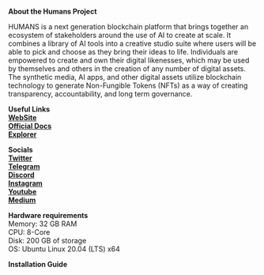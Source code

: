 <strong>About the Humans Project</strong><br>

HUMANS is a next generation blockchain platform that brings together an ecosystem of stakeholders around the use of AI to create at scale. It combines a library of AI tools into a creative studio suite where users will be able to pick and choose as they bring their ideas to life. Individuals are empowered to create and own their digital likenesses, which may be used by themselves and others in the creation of any number of digital assets. The synthetic media, AI apps, and other digital assets utilize blockchain technology to generate Non-Fungible Tokens (NFTs) as a way of creating transparency, accountability, and long term governance.

<strong>Useful Links</strong><br>
<a href="https://www.humans.ai"><strong>WebSite</strong></a><br>
<a href="https://docs.humans.zone"><strong>Official Docs</strong></a><br>
<a href="https://explorer.humans.zone"><strong>Explorer</strong></a>

<strong>Socials</strong><br>
<a href="https://twitter.com/humansdotai"><strong>Twitter</strong></a><br>
<a href="https://t.me/humansdotai"><strong>Telegram</strong></a><br>
<a href="https://discord.gg/humansdotai"><strong>Discord</strong></a><br>
<a href="https://instagram.com/humansdotai"><strong>Instagram</strong></a><br>
<a href="https://youtube.com/channel/UCRPyI284yy0FWWz9YEWx2XQ"><strong>Youtube</strong></a><br>
<a href="https://medium.com/humansdotai"><strong>Medium</strong></a><br>

<strong>Hardware requirements</strong><br>
Memory: 32 GB RAM<br>
CPU: 8-Core<br>
Disk: 200 GB of storage<br>
OS: Ubuntu Linux 20.04 (LTS) x64

<strong>Installation Guide</strong><br>

